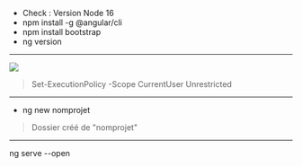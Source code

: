 - Check : Version Node 16
- npm install -g @angular/cli
- npm install bootstrap
- ng version
---
![](https://media.discordapp.net/attachments/991600611625799741/991638623495671818/unknown.png)
> Set-ExecutionPolicy -Scope CurrentUser Unrestricted
---
- ng new nomprojet
> Dossier créé de "nomprojet"
---
ng serve --open
